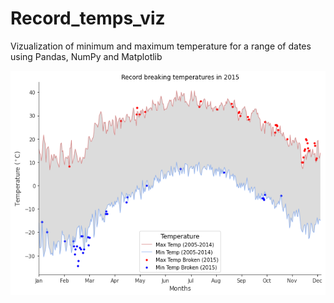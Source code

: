 # Record_temps_viz
 Vizualization of minimum and maximum temperature for a range of dates using Pandas, NumPy and Matplotlib
 
 <p align="center">
<img src="output.png">
</p>
